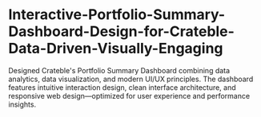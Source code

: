 # Interactive-Portfolio-Summary-Dashboard-Design-for-Crateble-Data-Driven-Visually-Engaging
Designed Crateble's Portfolio Summary Dashboard combining data analytics, data visualization, and modern UI/UX principles. The dashboard features intuitive interaction design, clean interface architecture, and responsive web design—optimized for user experience and performance insights.
